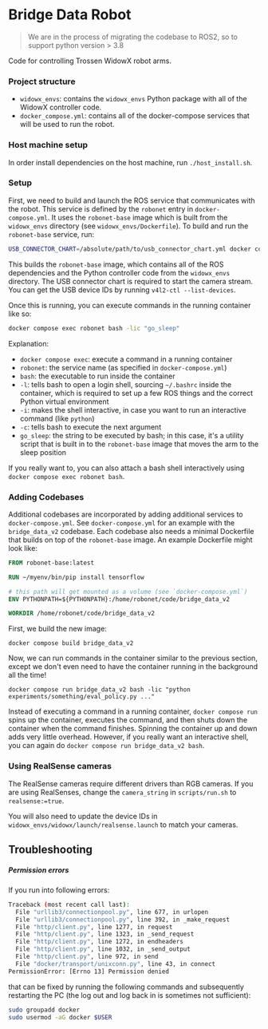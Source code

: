 # Bridge Data Robot

> We are in the process of migrating the codebase to ROS2, so to support python version > 3.8

Code for controlling Trossen WidowX robot arms.

### Project structure

- `widowx_envs`: contains the `widowx_envs` Python package with all of the WidowX controller code.
- `docker_compose.yml`: contains all of the docker-compose services that will be used to run the robot.

### Host machine setup
In order install dependencies on the host machine, run `./host_install.sh`.

### Setup
First, we need to build and launch the ROS service that communicates with the robot. This service is defined by the `robonet` entry in `docker-compose.yml`. It uses the `robonet-base` image which is built from the `widowx_envs` directory (see `widowx_envs/Dockerfile`). To build and run the `robonet-base` service, run:

```bash
USB_CONNECTOR_CHART=/absolute/path/to/usb_connector_chart.yml docker compose up --build robonet
```

This builds the `robonet-base` image, which contains all of the ROS dependencies and the Python controller code from the `widowx_envs` directory. The USB connector chart is required to start the camera stream. You can get the USB device IDs by running `v4l2-ctl --list-devices`.

Once this is running, you can execute commands in the running container like so:

```bash
docker compose exec robonet bash -lic "go_sleep"
```

Explanation:
- `docker compose exec`: execute a command in a running container
- `robonet`: the service name (as specified in `docker-compose.yml`)
- `bash`: the executable to run inside the container
- `-l`: tells bash to open a login shell, sourcing `~/.bashrc` inside the container, which is required to set up a few ROS things and the correct Python virtual environment
- `-i`: makes the shell interactive, in case you want to run an interactive command (like `python`)
- `-c`: tells bash to execute the next argument
- `go_sleep`: the string to be executed by bash; in this case, it's a utility script that is built in to the `robonet-base` image that moves the arm to the sleep position

If you really want to, you can also attach a bash shell interactively using `docker compose exec robonet bash`.

### Adding Codebases
Additional codebases are incorporated by adding additional services to `docker-compose.yml`. See `docker-compose.yml` for an example with the `bridge_data_v2` codebase. Each codebase also needs a minimal Dockerfile that builds on top of the `robonet-base` image. An example Dockerfile might look like:

```Dockerfile
FROM robonet-base:latest

RUN ~/myenv/bin/pip install tensorflow

# this path will get mounted as a volume (see `docker-compose.yml`)
ENV PYTHONPATH=${PYTHONPATH}:/home/robonet/code/bridge_data_v2

WORKDIR /home/robonet/code/bridge_data_v2
```

First, we build the new image:

```
docker compose build bridge_data_v2
```

Now, we can run commands in the container similar to the previous section, except we don't even need to have the container running in the background all the time!

```
docker compose run bridge_data_v2 bash -lic "python experiments/something/eval_policy.py ..."
```

Instead of executing a command in a running container, `docker compose run` spins up the container, executes the command, and then shuts down the container when the command finishes. Spinning the container up and down adds very little overhead. However, if you really want an interactive shell, you can again do `docker compose run bridge_data_v2 bash`.


### Using RealSense cameras

The RealSense cameras require different drivers than RGB cameras.  If you are using RealSenses, change the `camera_string` in `scripts/run.sh` to `realsense:=true`.

You will also need to update the device IDs in `widowx_envs/widowx/launch/realsense.launch` to match your cameras.

## Troubleshooting

##### Permission errors

If you run into following errors:

```bash
Traceback (most recent call last):
  File "urllib3/connectionpool.py", line 677, in urlopen
  File "urllib3/connectionpool.py", line 392, in _make_request
  File "http/client.py", line 1277, in request
  File "http/client.py", line 1323, in _send_request
  File "http/client.py", line 1272, in endheaders
  File "http/client.py", line 1032, in _send_output
  File "http/client.py", line 972, in send
  File "docker/transport/unixconn.py", line 43, in connect
PermissionError: [Errno 13] Permission denied
```
that can be fixed by running the following commands and subsequently restarting the PC (the log out and log back in is sometimes not sufficient):

```bash
sudo groupadd docker
sudo usermod -aG docker $USER
```
